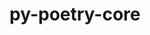---
title: "py-poetry-core"
layout: cache
categories: [package, develop]
meta: {"compilers": ["apple-clang@16.0.0", "gcc@11.1.0", "gcc@11.4.0", "gcc@13.2.0", "gcc@7.3.1", "gcc@7.5.0", "gcc@9.4.0", "intel-oneapi-compilers@2025.1.0"], "num_specs": 162, "num_specs_by_stack": {"aws-isc": 1, "aws-isc-aarch64": 1, "data-vis-sdk": 10, "e4s": 23, "e4s-neoverse-v2": 20, "e4s-neoverse_v1": 6, "e4s-oneapi": 20, "e4s-power": 3, "hep": 2, "ml-darwin-aarch64-mps": 16, "ml-linux-aarch64-cpu": 20, "ml-linux-aarch64-cuda": 20, "ml-linux-x86_64-cpu": 20, "ml-linux-x86_64-cuda": 20, "ml-linux-x86_64-rocm": 10, "radiuss": 20, "root": 162}, "oss": ["amzn2", "sequoia", "ubuntu18.04", "ubuntu20.04", "ubuntu22.04", "ubuntu24.04"], "platforms": ["darwin", "linux"], "stacks": ["aws-isc", "aws-isc-aarch64", "data-vis-sdk", "e4s", "e4s-neoverse-v2", "e4s-neoverse_v1", "e4s-oneapi", "e4s-power", "hep", "ml-darwin-aarch64-mps", "ml-linux-aarch64-cpu", "ml-linux-aarch64-cuda", "ml-linux-x86_64-cpu", "ml-linux-x86_64-cuda", "ml-linux-x86_64-rocm", "radiuss", "root"], "targets": ["aarch64", "neoverse_v1", "neoverse_v2", "ppc64le", "x86_64_v3"], "versions": ["1.8.1", "2.1.2"]}
spec_details: [{"compiler": "gcc@11.4.0", "hash": "2emshz2ubp5qeoi2uxp4fdvsygepw3tk", "os": "ubuntu22.04", "platform": "linux", "size": "-", "stacks": ["e4s-neoverse-v2", "root"], "target": "neoverse_v2", "variants": ["build_system=python_pip"], "versions": ["2.1.2"]}, {"compiler": "gcc@11.4.0", "hash": "2hw5t4e5ouixohieebphvme3euxvzsdn", "os": "ubuntu22.04", "platform": "linux", "size": "-", "stacks": ["e4s-neoverse-v2", "root"], "target": "neoverse_v2", "variants": ["build_system=python_pip"], "versions": ["2.1.2"]}, {"compiler": "gcc@7.5.0", "hash": "2o4uf2uevylr5636luvmt53vlsim4f4t", "os": "ubuntu18.04", "platform": "linux", "size": "-", "stacks": ["radiuss", "root"], "target": "x86_64_v3", "variants": ["build_system=python_pip"], "versions": ["2.1.2"]}, {"compiler": "gcc@11.4.0", "hash": "2qbk3asim6bpurmze7444gszmnd7o5fe", "os": "ubuntu22.04", "platform": "linux", "size": "-", "stacks": ["e4s", "root"], "target": "x86_64_v3", "variants": ["build_system=python_pip"], "versions": ["2.1.2"]}, {"compiler": "gcc@7.5.0", "hash": "2qpebyhkk7agum4afrqbzuqywfudhk5j", "os": "ubuntu18.04", "platform": "linux", "size": "-", "stacks": ["radiuss", "root"], "target": "x86_64_v3", "variants": ["build_system=python_pip"], "versions": ["2.1.2"]}, {"compiler": "gcc@11.4.0", "hash": "2qth2cbhprhqpgqwqrs2pfq6yd5iy6ug", "os": "ubuntu22.04", "platform": "linux", "size": "-", "stacks": ["e4s-neoverse-v2", "root"], "target": "neoverse_v2", "variants": ["build_system=python_pip"], "versions": ["2.1.2"]}, {"compiler": "gcc@11.4.0", "hash": "3dmdh327tbr2zplsbtuz3jabjxdfddjc", "os": "ubuntu22.04", "platform": "linux", "size": "-", "stacks": ["e4s", "root"], "target": "x86_64_v3", "variants": ["build_system=python_pip"], "versions": ["2.1.2"]}, {"compiler": "gcc@13.2.0", "hash": "3wr5jovnmbp4jcxsv5w7egnucj6smyvs", "os": "ubuntu24.04", "platform": "linux", "size": "-", "stacks": ["ml-linux-aarch64-cpu", "ml-linux-aarch64-cuda", "root"], "target": "aarch64", "variants": ["build_system=python_pip"], "versions": ["2.1.2"]}, {"compiler": "intel-oneapi-compilers@2025.1.0", "hash": "3yal44ocrlilhenrhptrp2x5ytmoi3zx", "os": "ubuntu22.04", "platform": "linux", "size": "-", "stacks": ["e4s-oneapi", "root"], "target": "x86_64_v3", "variants": ["build_system=python_pip"], "versions": ["2.1.2"]}, {"compiler": "gcc@13.2.0", "hash": "43bvrgc5kdsouqwglsinx24bj2qtraqg", "os": "ubuntu24.04", "platform": "linux", "size": "-", "stacks": ["ml-linux-aarch64-cpu", "ml-linux-aarch64-cuda", "root"], "target": "aarch64", "variants": ["build_system=python_pip"], "versions": ["2.1.2"]}, {"compiler": "gcc@11.4.0", "hash": "4agm6rcpdg43g75ni7er3r6wpiiqbuo5", "os": "ubuntu22.04", "platform": "linux", "size": "-", "stacks": ["e4s-neoverse_v1", "root"], "target": "neoverse_v1", "variants": ["build_system=python_pip"], "versions": ["1.8.1"]}, {"compiler": "gcc@11.4.0", "hash": "4hobk4vefwdzsgzqpzcgfhlodq3v4mkq", "os": "ubuntu22.04", "platform": "linux", "size": "-", "stacks": ["e4s-neoverse-v2", "root"], "target": "neoverse_v2", "variants": ["build_system=python_pip"], "versions": ["2.1.2"]}, {"compiler": "gcc@13.2.0", "hash": "4hodrwzfvq3ktk7qipozxacaxbrvqtxc", "os": "ubuntu24.04", "platform": "linux", "size": "-", "stacks": ["ml-linux-aarch64-cpu", "ml-linux-aarch64-cuda", "root"], "target": "aarch64", "variants": ["build_system=python_pip"], "versions": ["2.1.2"]}, {"compiler": "gcc@7.5.0", "hash": "4huvolsiqetpo67ljckng5ydwixgq3pj", "os": "ubuntu18.04", "platform": "linux", "size": "-", "stacks": ["radiuss", "root"], "target": "x86_64_v3", "variants": ["build_system=python_pip"], "versions": ["2.1.2"]}, {"compiler": "apple-clang@16.0.0", "hash": "4iqjydkjszq4fdhfo5y7nlqx6dkpilli", "os": "sequoia", "platform": "darwin", "size": "-", "stacks": ["ml-darwin-aarch64-mps", "root"], "target": "aarch64", "variants": ["build_system=python_pip"], "versions": ["2.1.2"]}, {"compiler": "gcc@13.2.0", "hash": "4ks3qgedqw4sqyh7p64fpoxyjw3suemm", "os": "ubuntu24.04", "platform": "linux", "size": "-", "stacks": ["ml-linux-aarch64-cpu", "ml-linux-aarch64-cuda", "root"], "target": "aarch64", "variants": ["build_system=python_pip"], "versions": ["2.1.2"]}, {"compiler": "intel-oneapi-compilers@2025.1.0", "hash": "5biixnwrfk7zbyz3g5lwerumyb56aaja", "os": "ubuntu22.04", "platform": "linux", "size": "-", "stacks": ["e4s-oneapi", "root"], "target": "x86_64_v3", "variants": ["build_system=python_pip"], "versions": ["2.1.2"]}, {"compiler": "gcc@11.4.0", "hash": "5dtnwmnvz73cjxhkafsenbtyhaiy4byl", "os": "ubuntu22.04", "platform": "linux", "size": "-", "stacks": ["e4s", "root"], "target": "x86_64_v3", "variants": ["build_system=python_pip"], "versions": ["2.1.2"]}, {"compiler": "gcc@11.4.0", "hash": "5r6re5vesfmxgev4kyec6jwgiohufcv4", "os": "ubuntu22.04", "platform": "linux", "size": "-", "stacks": ["e4s", "root"], "target": "x86_64_v3", "variants": ["build_system=python_pip"], "versions": ["2.1.2"]}, {"compiler": "gcc@13.2.0", "hash": "5vtxhmcwd2o7poo53ygbz3jncfrxqiip", "os": "ubuntu24.04", "platform": "linux", "size": "-", "stacks": ["ml-linux-x86_64-cpu", "ml-linux-x86_64-cuda", "ml-linux-x86_64-rocm", "root"], "target": "x86_64_v3", "variants": ["build_system=python_pip"], "versions": ["2.1.2"]}, {"compiler": "gcc@7.5.0", "hash": "72jumhdh4tye5e7gdsxi2s4z2fzwxj4h", "os": "ubuntu18.04", "platform": "linux", "size": "-", "stacks": ["radiuss", "root"], "target": "x86_64_v3", "variants": ["build_system=python_pip"], "versions": ["2.1.2"]}, {"compiler": "gcc@7.5.0", "hash": "73zui7kxm6ogbe5o3kybjh2cdv3io6b2", "os": "ubuntu18.04", "platform": "linux", "size": "-", "stacks": ["radiuss", "root"], "target": "x86_64_v3", "variants": ["build_system=python_pip"], "versions": ["2.1.2"]}, {"compiler": "gcc@13.2.0", "hash": "7dmgz2g4sa4h2nbdw7ju7a62eqvokr2u", "os": "ubuntu24.04", "platform": "linux", "size": "-", "stacks": ["ml-linux-x86_64-cpu", "ml-linux-x86_64-cuda", "root"], "target": "x86_64_v3", "variants": ["build_system=python_pip"], "versions": ["2.1.2"]}, {"compiler": "gcc@11.4.0", "hash": "7h7guitcvpj56bk6kluknqcjurjwipsc", "os": "ubuntu22.04", "platform": "linux", "size": "-", "stacks": ["e4s-neoverse_v1", "root"], "target": "neoverse_v1", "variants": ["build_system=python_pip"], "versions": ["1.8.1"]}, {"compiler": "gcc@7.5.0", "hash": "7unrgfuo7n6qt5y5c5w54zzhabbg3ood", "os": "ubuntu18.04", "platform": "linux", "size": "-", "stacks": ["radiuss", "root"], "target": "x86_64_v3", "variants": ["build_system=python_pip"], "versions": ["2.1.2"]}, {"compiler": "gcc@11.4.0", "hash": "7xlghlqdxtnuu6gsel7ykgb34npnma6j", "os": "ubuntu22.04", "platform": "linux", "size": "-", "stacks": ["e4s", "root"], "target": "x86_64_v3", "variants": ["build_system=python_pip"], "versions": ["2.1.2"]}, {"compiler": "gcc@13.2.0", "hash": "acjgyhyfgvrh4zex76rp23wuiftpqxbc", "os": "ubuntu24.04", "platform": "linux", "size": "-", "stacks": ["ml-linux-x86_64-cpu", "ml-linux-x86_64-cuda", "root"], "target": "x86_64_v3", "variants": ["build_system=python_pip"], "versions": ["2.1.2"]}, {"compiler": "gcc@11.4.0", "hash": "amvzbwchbmtxg66gi7hru3nvtp4jgwt2", "os": "ubuntu22.04", "platform": "linux", "size": "-", "stacks": ["e4s-neoverse-v2", "root"], "target": "neoverse_v2", "variants": ["build_system=python_pip"], "versions": ["2.1.2"]}, {"compiler": "intel-oneapi-compilers@2025.1.0", "hash": "aqdrtfisbjvn5nej7e5zzgrfjjytk2l5", "os": "ubuntu22.04", "platform": "linux", "size": "-", "stacks": ["e4s-oneapi", "root"], "target": "x86_64_v3", "variants": ["build_system=python_pip"], "versions": ["2.1.2"]}, {"compiler": "gcc@13.2.0", "hash": "auk2vowna4atviykqwgtbcpknjydwlim", "os": "ubuntu24.04", "platform": "linux", "size": "-", "stacks": ["ml-linux-x86_64-cpu", "ml-linux-x86_64-cuda", "ml-linux-x86_64-rocm", "root"], "target": "x86_64_v3", "variants": ["build_system=python_pip"], "versions": ["2.1.2"]}, {"compiler": "apple-clang@16.0.0", "hash": "awxrghe77rbbay2alz4uognspvqdfy7y", "os": "sequoia", "platform": "darwin", "size": "-", "stacks": ["ml-darwin-aarch64-mps", "root"], "target": "aarch64", "variants": ["build_system=python_pip"], "versions": ["2.1.2"]}, {"compiler": "gcc@11.4.0", "hash": "bfgha57kq4ybpygtr6cqosifzk27q7mm", "os": "ubuntu22.04", "platform": "linux", "size": "-", "stacks": ["e4s", "root"], "target": "x86_64_v3", "variants": ["build_system=python_pip"], "versions": ["2.1.2"]}, {"compiler": "gcc@9.4.0", "hash": "bflk6p44koojf2awdkza4mklb2ovex3p", "os": "ubuntu20.04", "platform": "linux", "size": "-", "stacks": ["e4s-power", "root"], "target": "ppc64le", "variants": ["build_system=python_pip"], "versions": ["1.8.1"]}, {"compiler": "gcc@11.4.0", "hash": "bgofhitegmcfn27645rkc73yxzhuphai", "os": "ubuntu22.04", "platform": "linux", "size": "-", "stacks": ["e4s", "root"], "target": "x86_64_v3", "variants": ["build_system=python_pip"], "versions": ["2.1.2"]}, {"compiler": "gcc@13.2.0", "hash": "bhph5c3sg4pbfi4gxhd6eeyinl7lh2gl", "os": "ubuntu24.04", "platform": "linux", "size": "-", "stacks": ["ml-linux-x86_64-cpu", "ml-linux-x86_64-cuda", "ml-linux-x86_64-rocm", "root"], "target": "x86_64_v3", "variants": ["build_system=python_pip"], "versions": ["2.1.2"]}, {"compiler": "gcc@11.4.0", "hash": "bln7j672tpedrh3xa7enmdxhqwly37nt", "os": "ubuntu22.04", "platform": "linux", "size": "-", "stacks": ["e4s-neoverse-v2", "root"], "target": "neoverse_v2", "variants": ["build_system=python_pip"], "versions": ["2.1.2"]}, {"compiler": "gcc@11.1.0", "hash": "c3lyvqd5onnntcmxbzspdy57fkxvygoj", "os": "ubuntu20.04", "platform": "linux", "size": "-", "stacks": ["data-vis-sdk", "root"], "target": "x86_64_v3", "variants": ["build_system=python_pip"], "versions": ["2.1.2"]}, {"compiler": "intel-oneapi-compilers@2025.1.0", "hash": "c3oijcviwvcuem3wzpi3ey4tntjtilgz", "os": "ubuntu22.04", "platform": "linux", "size": "-", "stacks": ["e4s-oneapi", "root"], "target": "x86_64_v3", "variants": ["build_system=python_pip"], "versions": ["2.1.2"]}, {"compiler": "gcc@7.5.0", "hash": "c4dgsp44uscozgp77gm74n7x64vyxzdk", "os": "ubuntu18.04", "platform": "linux", "size": "-", "stacks": ["radiuss", "root"], "target": "x86_64_v3", "variants": ["build_system=python_pip"], "versions": ["2.1.2"]}, {"compiler": "apple-clang@16.0.0", "hash": "cberl4b63wqcld2w77ftjuffwhlque44", "os": "sequoia", "platform": "darwin", "size": "-", "stacks": ["ml-darwin-aarch64-mps", "root"], "target": "aarch64", "variants": ["build_system=python_pip"], "versions": ["2.1.2"]}, {"compiler": "gcc@11.1.0", "hash": "cfroucbcvxursomowuefivb4wxzpcgai", "os": "ubuntu20.04", "platform": "linux", "size": "-", "stacks": ["data-vis-sdk", "root"], "target": "x86_64_v3", "variants": ["build_system=python_pip"], "versions": ["2.1.2"]}, {"compiler": "apple-clang@16.0.0", "hash": "chugv5y7cdsguj7pvwgyuk6ne37ho6sa", "os": "sequoia", "platform": "darwin", "size": "-", "stacks": ["ml-darwin-aarch64-mps", "root"], "target": "aarch64", "variants": ["build_system=python_pip"], "versions": ["2.1.2"]}, {"compiler": "intel-oneapi-compilers@2025.1.0", "hash": "cmisrio6sjqhmeqmum3rqv322o6mgaf5", "os": "ubuntu22.04", "platform": "linux", "size": "-", "stacks": ["e4s-oneapi", "root"], "target": "x86_64_v3", "variants": ["build_system=python_pip"], "versions": ["2.1.2"]}, {"compiler": "gcc@13.2.0", "hash": "ctpgmkpwxd5wyfqxz43ul2cbwui3wg3k", "os": "ubuntu24.04", "platform": "linux", "size": "-", "stacks": ["ml-linux-x86_64-cpu", "ml-linux-x86_64-cuda", "root"], "target": "x86_64_v3", "variants": ["build_system=python_pip"], "versions": ["2.1.2"]}, {"compiler": "gcc@11.4.0", "hash": "czoed36zbv776slelnbqmgng7ivuqzdb", "os": "ubuntu22.04", "platform": "linux", "size": "-", "stacks": ["hep", "root"], "target": "x86_64_v3", "variants": ["build_system=python_pip"], "versions": ["2.1.2"]}, {"compiler": "apple-clang@16.0.0", "hash": "d6po3jpq4epk463oxb4xec3haqsavtfq", "os": "sequoia", "platform": "darwin", "size": "-", "stacks": ["ml-darwin-aarch64-mps", "root"], "target": "aarch64", "variants": ["build_system=python_pip"], "versions": ["2.1.2"]}, {"compiler": "gcc@7.5.0", "hash": "ddtb3k36vswimjeknvqwa565r6fvn5rs", "os": "ubuntu18.04", "platform": "linux", "size": "-", "stacks": ["radiuss", "root"], "target": "x86_64_v3", "variants": ["build_system=python_pip"], "versions": ["2.1.2"]}, {"compiler": "gcc@11.4.0", "hash": "denfbkt2ni3lz7diz4aib4l6c377jtm4", "os": "ubuntu22.04", "platform": "linux", "size": "-", "stacks": ["hep", "root"], "target": "x86_64_v3", "variants": ["build_system=python_pip"], "versions": ["2.1.2"]}, {"compiler": "gcc@11.4.0", "hash": "dgv6osjnc2cjs3z3dpejhje6irmnhdd2", "os": "ubuntu22.04", "platform": "linux", "size": "-", "stacks": ["e4s-neoverse-v2", "root"], "target": "neoverse_v2", "variants": ["build_system=python_pip"], "versions": ["2.1.2"]}, {"compiler": "apple-clang@16.0.0", "hash": "dlk7ncvintjod7cwkrtu7dji42cvac5p", "os": "sequoia", "platform": "darwin", "size": "-", "stacks": ["ml-darwin-aarch64-mps", "root"], "target": "aarch64", "variants": ["build_system=python_pip"], "versions": ["2.1.2"]}, {"compiler": "gcc@13.2.0", "hash": "dqbokpcnylq4uccwaj5nnuuccy2rp3ky", "os": "ubuntu24.04", "platform": "linux", "size": "-", "stacks": ["ml-linux-x86_64-cpu", "ml-linux-x86_64-cuda", "ml-linux-x86_64-rocm", "root"], "target": "x86_64_v3", "variants": ["build_system=python_pip"], "versions": ["2.1.2"]}, {"compiler": "gcc@7.5.0", "hash": "dzogbuq5wjeoaipj7yufx2ozxjuhemxj", "os": "ubuntu18.04", "platform": "linux", "size": "-", "stacks": ["radiuss", "root"], "target": "x86_64_v3", "variants": ["build_system=python_pip"], "versions": ["2.1.2"]}, {"compiler": "gcc@11.4.0", "hash": "eg3jkukouvrotpai3rxshdwuwdzjpbqj", "os": "ubuntu22.04", "platform": "linux", "size": "-", "stacks": ["e4s-neoverse_v1", "root"], "target": "neoverse_v1", "variants": ["build_system=python_pip"], "versions": ["1.8.1"]}, {"compiler": "gcc@13.2.0", "hash": "egtwxfuulx4omkpuadecg7pfw6dl7wm2", "os": "ubuntu24.04", "platform": "linux", "size": "-", "stacks": ["ml-linux-aarch64-cpu", "ml-linux-aarch64-cuda", "root"], "target": "aarch64", "variants": ["build_system=python_pip"], "versions": ["2.1.2"]}, {"compiler": "gcc@7.5.0", "hash": "elfbrpis2a4zloqxvfqfyhwirfvxstrx", "os": "ubuntu18.04", "platform": "linux", "size": "-", "stacks": ["radiuss", "root"], "target": "x86_64_v3", "variants": ["build_system=python_pip"], "versions": ["2.1.2"]}, {"compiler": "gcc@9.4.0", "hash": "fbazy4xizgww7fhtvlbjuta26idmg77s", "os": "ubuntu20.04", "platform": "linux", "size": "-", "stacks": ["e4s-power", "root"], "target": "ppc64le", "variants": ["build_system=python_pip"], "versions": ["1.8.1"]}, {"compiler": "gcc@7.5.0", "hash": "fhoppxqf7q3m7zndxqot5gm7cegz6wro", "os": "ubuntu18.04", "platform": "linux", "size": "-", "stacks": ["radiuss", "root"], "target": "x86_64_v3", "variants": ["build_system=python_pip"], "versions": ["2.1.2"]}, {"compiler": "gcc@11.1.0", "hash": "fkzospsk5tgqpwcvj5xqmu2cbjouk4ws", "os": "ubuntu20.04", "platform": "linux", "size": "-", "stacks": ["data-vis-sdk", "root"], "target": "x86_64_v3", "variants": ["build_system=python_pip"], "versions": ["2.1.2"]}, {"compiler": "gcc@13.2.0", "hash": "foq2yqdtpd3q3yvabd2h4savtncmclyq", "os": "ubuntu24.04", "platform": "linux", "size": "-", "stacks": ["ml-linux-x86_64-cpu", "ml-linux-x86_64-cuda", "ml-linux-x86_64-rocm", "root"], "target": "x86_64_v3", "variants": ["build_system=python_pip"], "versions": ["2.1.2"]}, {"compiler": "gcc@13.2.0", "hash": "fqzwc4oi4hcywnt4kikqntkhdswnkndh", "os": "ubuntu24.04", "platform": "linux", "size": "-", "stacks": ["ml-linux-x86_64-cpu", "ml-linux-x86_64-cuda", "ml-linux-x86_64-rocm", "root"], "target": "x86_64_v3", "variants": ["build_system=python_pip"], "versions": ["2.1.2"]}, {"compiler": "gcc@13.2.0", "hash": "fxj4fr52snm4r3kdmn7i7lp3jcyk6mlx", "os": "ubuntu24.04", "platform": "linux", "size": "-", "stacks": ["ml-linux-aarch64-cpu", "ml-linux-aarch64-cuda", "root"], "target": "aarch64", "variants": ["build_system=python_pip"], "versions": ["2.1.2"]}, {"compiler": "gcc@11.4.0", "hash": "g5qlnhxwadfwxbujy7p2bu7vrymptx6k", "os": "ubuntu22.04", "platform": "linux", "size": "-", "stacks": ["e4s-neoverse-v2", "root"], "target": "neoverse_v2", "variants": ["build_system=python_pip"], "versions": ["2.1.2"]}, {"compiler": "gcc@11.4.0", "hash": "glgmqexer7m7nibiqbxr5icz3uizqjlw", "os": "ubuntu22.04", "platform": "linux", "size": "-", "stacks": ["e4s-neoverse-v2", "root"], "target": "neoverse_v2", "variants": ["build_system=python_pip"], "versions": ["2.1.2"]}, {"compiler": "gcc@11.4.0", "hash": "grpuwkslzihjumsditz6bzcs2s7kcp3t", "os": "ubuntu22.04", "platform": "linux", "size": "-", "stacks": ["e4s", "root"], "target": "x86_64_v3", "variants": ["build_system=python_pip"], "versions": ["2.1.2"]}, {"compiler": "gcc@11.4.0", "hash": "gthor4wwscebo64e43bkjxuco3nntgqw", "os": "ubuntu22.04", "platform": "linux", "size": "-", "stacks": ["e4s", "root"], "target": "x86_64_v3", "variants": ["build_system=python_pip"], "versions": ["2.1.2"]}, {"compiler": "gcc@11.4.0", "hash": "h2yuzbctl6kcflxhsylnbznypexqy7o2", "os": "ubuntu22.04", "platform": "linux", "size": "-", "stacks": ["e4s-neoverse-v2", "root"], "target": "neoverse_v2", "variants": ["build_system=python_pip"], "versions": ["2.1.2"]}, {"compiler": "gcc@13.2.0", "hash": "h4ixzdpoq4qdd3hlj22hhysxllo633nx", "os": "ubuntu24.04", "platform": "linux", "size": "-", "stacks": ["ml-linux-x86_64-cpu", "ml-linux-x86_64-cuda", "root"], "target": "x86_64_v3", "variants": ["build_system=python_pip"], "versions": ["2.1.2"]}, {"compiler": "gcc@11.1.0", "hash": "hjw5mq66us7rmwnuuucx5blz34hv7asw", "os": "ubuntu20.04", "platform": "linux", "size": "-", "stacks": ["data-vis-sdk", "root"], "target": "x86_64_v3", "variants": ["build_system=python_pip"], "versions": ["2.1.2"]}, {"compiler": "gcc@13.2.0", "hash": "hjx5cds5azoe2vwum6je23oejrkkfybn", "os": "ubuntu24.04", "platform": "linux", "size": "-", "stacks": ["ml-linux-aarch64-cpu", "ml-linux-aarch64-cuda", "root"], "target": "aarch64", "variants": ["build_system=python_pip"], "versions": ["2.1.2"]}, {"compiler": "apple-clang@16.0.0", "hash": "hyob2wo7aaewc2aqg3vnokd747q33ykd", "os": "sequoia", "platform": "darwin", "size": "-", "stacks": ["ml-darwin-aarch64-mps", "root"], "target": "aarch64", "variants": ["build_system=python_pip"], "versions": ["2.1.2"]}, {"compiler": "gcc@13.2.0", "hash": "hywmjloumws5rczoyeub6hz7jihrynw6", "os": "ubuntu24.04", "platform": "linux", "size": "-", "stacks": ["ml-linux-aarch64-cpu", "ml-linux-aarch64-cuda", "root"], "target": "aarch64", "variants": ["build_system=python_pip"], "versions": ["2.1.2"]}, {"compiler": "gcc@11.4.0", "hash": "i5eufxfmgvom7cotmwmlcbelogqlsikr", "os": "ubuntu22.04", "platform": "linux", "size": "-", "stacks": ["e4s", "root"], "target": "x86_64_v3", "variants": ["build_system=python_pip"], "versions": ["2.1.2"]}, {"compiler": "gcc@7.5.0", "hash": "if3fz7dyrq7lkx5ti3ewcddt657ylrl3", "os": "ubuntu18.04", "platform": "linux", "size": "-", "stacks": ["radiuss", "root"], "target": "x86_64_v3", "variants": ["build_system=python_pip"], "versions": ["2.1.2"]}, {"compiler": "gcc@13.2.0", "hash": "inzo7jdg7utxihggt537hqrktshsksqq", "os": "ubuntu24.04", "platform": "linux", "size": "-", "stacks": ["ml-linux-aarch64-cpu", "ml-linux-aarch64-cuda", "root"], "target": "aarch64", "variants": ["build_system=python_pip"], "versions": ["2.1.2"]}, {"compiler": "gcc@13.2.0", "hash": "ithfgohtdnusrw5yts6upvpk5kphsdl4", "os": "ubuntu24.04", "platform": "linux", "size": "-", "stacks": ["ml-linux-aarch64-cpu", "ml-linux-aarch64-cuda", "root"], "target": "aarch64", "variants": ["build_system=python_pip"], "versions": ["2.1.2"]}, {"compiler": "gcc@11.1.0", "hash": "ivsncfcs7cvgi6ajaddwwdhaxfbcyddm", "os": "ubuntu20.04", "platform": "linux", "size": "-", "stacks": ["data-vis-sdk", "root"], "target": "x86_64_v3", "variants": ["build_system=python_pip"], "versions": ["2.1.2"]}, {"compiler": "gcc@11.4.0", "hash": "j23kokogoarjbpitsv77ts6wqqjzk43z", "os": "ubuntu22.04", "platform": "linux", "size": "-", "stacks": ["e4s-neoverse_v1", "root"], "target": "neoverse_v1", "variants": ["build_system=python_pip"], "versions": ["1.8.1"]}, {"compiler": "intel-oneapi-compilers@2025.1.0", "hash": "jd3u7j426s7sbbu7kqb47gj63k46k6sl", "os": "ubuntu22.04", "platform": "linux", "size": "-", "stacks": ["e4s-oneapi", "root"], "target": "x86_64_v3", "variants": ["build_system=python_pip"], "versions": ["2.1.2"]}, {"compiler": "gcc@7.3.1", "hash": "jfhsyufpuky4rmxl65p6gh2wwlgal2wp", "os": "amzn2", "platform": "linux", "size": "-", "stacks": ["aws-isc-aarch64", "root"], "target": "aarch64", "variants": ["build_system=python_pip"], "versions": ["1.8.1"]}, {"compiler": "gcc@11.4.0", "hash": "jnpnlimikg7cryt5aa54xi7rupi5nsya", "os": "ubuntu22.04", "platform": "linux", "size": "-", "stacks": ["e4s", "root"], "target": "x86_64_v3", "variants": ["build_system=python_pip"], "versions": ["2.1.2"]}, {"compiler": "gcc@7.5.0", "hash": "jxwfidloz5un44ltecy5txjhje6xqv2l", "os": "ubuntu18.04", "platform": "linux", "size": "-", "stacks": ["radiuss", "root"], "target": "x86_64_v3", "variants": ["build_system=python_pip"], "versions": ["2.1.2"]}, {"compiler": "gcc@13.2.0", "hash": "keftpfhcllhu4gd5b6ds4kbdnjv2ny3k", "os": "ubuntu24.04", "platform": "linux", "size": "-", "stacks": ["ml-linux-aarch64-cpu", "ml-linux-aarch64-cuda", "root"], "target": "aarch64", "variants": ["build_system=python_pip"], "versions": ["2.1.2"]}, {"compiler": "gcc@13.2.0", "hash": "kg5nsrpzje6n4c2on3fajm46zrqj47qp", "os": "ubuntu24.04", "platform": "linux", "size": "-", "stacks": ["ml-linux-aarch64-cpu", "ml-linux-aarch64-cuda", "root"], "target": "aarch64", "variants": ["build_system=python_pip"], "versions": ["2.1.2"]}, {"compiler": "gcc@13.2.0", "hash": "kn5fpn4relk7njsgce5wgkwesaea5gua", "os": "ubuntu24.04", "platform": "linux", "size": "-", "stacks": ["ml-linux-x86_64-cpu", "ml-linux-x86_64-cuda", "root"], "target": "x86_64_v3", "variants": ["build_system=python_pip"], "versions": ["2.1.2"]}, {"compiler": "gcc@11.1.0", "hash": "knyquftbh7anf3ynyiadp4g5r3kti46j", "os": "ubuntu20.04", "platform": "linux", "size": "-", "stacks": ["data-vis-sdk", "root"], "target": "x86_64_v3", "variants": ["build_system=python_pip"], "versions": ["2.1.2"]}, {"compiler": "apple-clang@16.0.0", "hash": "kziyrtvyrrkrmaljpyjonzs6vfoo6qtq", "os": "sequoia", "platform": "darwin", "size": "-", "stacks": ["ml-darwin-aarch64-mps", "root"], "target": "aarch64", "variants": ["build_system=python_pip"], "versions": ["2.1.2"]}, {"compiler": "gcc@11.4.0", "hash": "l3yviu4gamqmr2l7yyzl2efazdisszts", "os": "ubuntu22.04", "platform": "linux", "size": "-", "stacks": ["e4s-neoverse-v2", "root"], "target": "neoverse_v2", "variants": ["build_system=python_pip"], "versions": ["2.1.2"]}, {"compiler": "apple-clang@16.0.0", "hash": "l5extnprbcymmtyv7vc73yjna2javi6f", "os": "sequoia", "platform": "darwin", "size": "-", "stacks": ["ml-darwin-aarch64-mps", "root"], "target": "aarch64", "variants": ["build_system=python_pip"], "versions": ["2.1.2"]}, {"compiler": "gcc@11.4.0", "hash": "l6pdgmcdmhlwloc3u2w6esjxqqldmnc2", "os": "ubuntu22.04", "platform": "linux", "size": "-", "stacks": ["e4s", "root"], "target": "x86_64_v3", "variants": ["build_system=python_pip"], "versions": ["2.1.2"]}, {"compiler": "gcc@7.5.0", "hash": "lcxnfqh5dk6scyp6jbmpwdsboqapn7d5", "os": "ubuntu18.04", "platform": "linux", "size": "-", "stacks": ["radiuss", "root"], "target": "x86_64_v3", "variants": ["build_system=python_pip"], "versions": ["2.1.2"]}, {"compiler": "gcc@13.2.0", "hash": "ldfmlwd54fel6oqmbhe4thjeoprvm2mt", "os": "ubuntu24.04", "platform": "linux", "size": "-", "stacks": ["ml-linux-x86_64-cpu", "ml-linux-x86_64-cuda", "ml-linux-x86_64-rocm", "root"], "target": "x86_64_v3", "variants": ["build_system=python_pip"], "versions": ["2.1.2"]}, {"compiler": "gcc@7.5.0", "hash": "lqi7y22imrrgnl6fwpzsjbq773cmicz5", "os": "ubuntu18.04", "platform": "linux", "size": "-", "stacks": ["radiuss", "root"], "target": "x86_64_v3", "variants": ["build_system=python_pip"], "versions": ["2.1.2"]}, {"compiler": "intel-oneapi-compilers@2025.1.0", "hash": "lztu4eenvkzn75l35ddmrysmqv2pl66k", "os": "ubuntu22.04", "platform": "linux", "size": "-", "stacks": ["e4s-oneapi", "root"], "target": "x86_64_v3", "variants": ["build_system=python_pip"], "versions": ["2.1.2"]}, {"compiler": "gcc@11.1.0", "hash": "n3a6ccp43bn56vyr6zfvlrmihn37bdw7", "os": "ubuntu20.04", "platform": "linux", "size": "-", "stacks": ["data-vis-sdk", "root"], "target": "x86_64_v3", "variants": ["build_system=python_pip"], "versions": ["2.1.2"]}, {"compiler": "gcc@11.1.0", "hash": "n53yvobvke5vytb6iwwk7bi7ddu3giny", "os": "ubuntu20.04", "platform": "linux", "size": "-", "stacks": ["data-vis-sdk", "root"], "target": "x86_64_v3", "variants": ["build_system=python_pip"], "versions": ["2.1.2"]}, {"compiler": "gcc@13.2.0", "hash": "ncrhrybgcfipfauq44woblxncq2nekic", "os": "ubuntu24.04", "platform": "linux", "size": "-", "stacks": ["ml-linux-aarch64-cpu", "ml-linux-aarch64-cuda", "root"], "target": "aarch64", "variants": ["build_system=python_pip"], "versions": ["2.1.2"]}, {"compiler": "gcc@11.4.0", "hash": "nh4j5osszh6ejzvzrgqd6ayjcbozlj55", "os": "ubuntu22.04", "platform": "linux", "size": "-", "stacks": ["e4s", "root"], "target": "x86_64_v3", "variants": ["build_system=python_pip"], "versions": ["2.1.2"]}, {"compiler": "gcc@11.1.0", "hash": "nqg6hi5jodm5ptpfset46f6t5lodknty", "os": "ubuntu20.04", "platform": "linux", "size": "-", "stacks": ["data-vis-sdk", "root"], "target": "x86_64_v3", "variants": ["build_system=python_pip"], "versions": ["2.1.2"]}, {"compiler": "gcc@11.4.0", "hash": "nvcjahainahfwqnfpgf3hy7jmznvcpfy", "os": "ubuntu22.04", "platform": "linux", "size": "-", "stacks": ["e4s", "root"], "target": "x86_64_v3", "variants": ["build_system=python_pip"], "versions": ["2.1.2"]}, {"compiler": "gcc@13.2.0", "hash": "nwaltykx5prbznxzfqf6re7ayglxdwg4", "os": "ubuntu24.04", "platform": "linux", "size": "-", "stacks": ["ml-linux-aarch64-cpu", "ml-linux-aarch64-cuda", "root"], "target": "aarch64", "variants": ["build_system=python_pip"], "versions": ["2.1.2"]}, {"compiler": "intel-oneapi-compilers@2025.1.0", "hash": "o2p3srnu73d6on5tzfct6uviz2l2mpx2", "os": "ubuntu22.04", "platform": "linux", "size": "-", "stacks": ["e4s-oneapi", "root"], "target": "x86_64_v3", "variants": ["build_system=python_pip"], "versions": ["2.1.2"]}, {"compiler": "gcc@13.2.0", "hash": "o2phkdbw3d23lh7dge733kb7izkljjjj", "os": "ubuntu24.04", "platform": "linux", "size": "-", "stacks": ["ml-linux-x86_64-cpu", "ml-linux-x86_64-cuda", "root"], "target": "x86_64_v3", "variants": ["build_system=python_pip"], "versions": ["2.1.2"]}, {"compiler": "gcc@7.5.0", "hash": "o5yqcudcrxyjozr7mkqzsgmdlswgwvew", "os": "ubuntu18.04", "platform": "linux", "size": "-", "stacks": ["radiuss", "root"], "target": "x86_64_v3", "variants": ["build_system=python_pip"], "versions": ["2.1.2"]}, {"compiler": "gcc@11.4.0", "hash": "obqnyk47m7tocvhhxhhscgmfppk43aas", "os": "ubuntu22.04", "platform": "linux", "size": "-", "stacks": ["e4s-neoverse-v2", "root"], "target": "neoverse_v2", "variants": ["build_system=python_pip"], "versions": ["2.1.2"]}, {"compiler": "intel-oneapi-compilers@2025.1.0", "hash": "oeu4elo4fwg5dyobty4sw7yc33kpft6p", "os": "ubuntu22.04", "platform": "linux", "size": "-", "stacks": ["e4s-oneapi", "root"], "target": "x86_64_v3", "variants": ["build_system=python_pip"], "versions": ["2.1.2"]}, {"compiler": "gcc@11.4.0", "hash": "oimihqwuwij4hs237jeo2da6ijtaddzu", "os": "ubuntu22.04", "platform": "linux", "size": "-", "stacks": ["e4s-neoverse-v2", "root"], "target": "neoverse_v2", "variants": ["build_system=python_pip"], "versions": ["2.1.2"]}, {"compiler": "apple-clang@16.0.0", "hash": "opyyyjjkqbzcvyzjhisyufhaoykyj4i7", "os": "sequoia", "platform": "darwin", "size": "-", "stacks": ["ml-darwin-aarch64-mps", "root"], "target": "aarch64", "variants": ["build_system=python_pip"], "versions": ["2.1.2"]}, {"compiler": "gcc@11.4.0", "hash": "owhstatfctm6rl5irsz2mhfkfzv75jkn", "os": "ubuntu22.04", "platform": "linux", "size": "-", "stacks": ["e4s-neoverse_v1", "root"], "target": "neoverse_v1", "variants": ["build_system=python_pip"], "versions": ["1.8.1"]}, {"compiler": "gcc@13.2.0", "hash": "p3zai66drmat32regipyrfottbb5mxxb", "os": "ubuntu24.04", "platform": "linux", "size": "-", "stacks": ["ml-linux-aarch64-cpu", "ml-linux-aarch64-cuda", "root"], "target": "aarch64", "variants": ["build_system=python_pip"], "versions": ["2.1.2"]}, {"compiler": "gcc@11.4.0", "hash": "pdzehkrje2pygrtewqufta72paam6bm6", "os": "ubuntu22.04", "platform": "linux", "size": "-", "stacks": ["e4s", "root"], "target": "x86_64_v3", "variants": ["build_system=python_pip"], "versions": ["2.1.2"]}, {"compiler": "apple-clang@16.0.0", "hash": "q3fg3x7nlcavi2h6zwn7eetc7vonr33d", "os": "sequoia", "platform": "darwin", "size": "-", "stacks": ["ml-darwin-aarch64-mps", "root"], "target": "aarch64", "variants": ["build_system=python_pip"], "versions": ["2.1.2"]}, {"compiler": "intel-oneapi-compilers@2025.1.0", "hash": "qcd2rpmeqczd73xvnqek4pffhe7cios5", "os": "ubuntu22.04", "platform": "linux", "size": "-", "stacks": ["e4s-oneapi", "root"], "target": "x86_64_v3", "variants": ["build_system=python_pip"], "versions": ["2.1.2"]}, {"compiler": "gcc@13.2.0", "hash": "qd2z5f7l4nd7hz7duqo5cbctiortrky5", "os": "ubuntu24.04", "platform": "linux", "size": "-", "stacks": ["ml-linux-x86_64-cpu", "ml-linux-x86_64-cuda", "root"], "target": "x86_64_v3", "variants": ["build_system=python_pip"], "versions": ["2.1.2"]}, {"compiler": "gcc@11.4.0", "hash": "qeg4lsglt4rbhfd4buqs56chcvq6sqa3", "os": "ubuntu22.04", "platform": "linux", "size": "-", "stacks": ["e4s", "root"], "target": "x86_64_v3", "variants": ["build_system=python_pip"], "versions": ["2.1.2"]}, {"compiler": "gcc@7.5.0", "hash": "qrmkyvcodfebbng5zogwvcjx4tmyhgbm", "os": "ubuntu18.04", "platform": "linux", "size": "-", "stacks": ["radiuss", "root"], "target": "x86_64_v3", "variants": ["build_system=python_pip"], "versions": ["2.1.2"]}, {"compiler": "gcc@7.3.1", "hash": "quu3ayi5fecneu6phwdwvvspamv7oh3j", "os": "amzn2", "platform": "linux", "size": "-", "stacks": ["aws-isc", "root"], "target": "x86_64_v3", "variants": ["build_system=python_pip"], "versions": ["1.8.1"]}, {"compiler": "gcc@7.5.0", "hash": "rb6ysy7la2d5jha62ayhqwxocmoa7wyn", "os": "ubuntu18.04", "platform": "linux", "size": "-", "stacks": ["radiuss", "root"], "target": "x86_64_v3", "variants": ["build_system=python_pip"], "versions": ["2.1.2"]}, {"compiler": "intel-oneapi-compilers@2025.1.0", "hash": "rh2ohq2jhvwswamsklwj6gbismvfen3z", "os": "ubuntu22.04", "platform": "linux", "size": "-", "stacks": ["e4s-oneapi", "root"], "target": "x86_64_v3", "variants": ["build_system=python_pip"], "versions": ["2.1.2"]}, {"compiler": "gcc@13.2.0", "hash": "rpsu3r6df4resrfzs3skhbnxc4o22ucy", "os": "ubuntu24.04", "platform": "linux", "size": "-", "stacks": ["ml-linux-x86_64-cpu", "ml-linux-x86_64-cuda", "ml-linux-x86_64-rocm", "root"], "target": "x86_64_v3", "variants": ["build_system=python_pip"], "versions": ["2.1.2"]}, {"compiler": "gcc@13.2.0", "hash": "s4uhqxziuinki42iozrvltbelfjgpwz3", "os": "ubuntu24.04", "platform": "linux", "size": "-", "stacks": ["ml-linux-x86_64-cpu", "ml-linux-x86_64-cuda", "root"], "target": "x86_64_v3", "variants": ["build_system=python_pip"], "versions": ["2.1.2"]}, {"compiler": "intel-oneapi-compilers@2025.1.0", "hash": "siutik4oddjs3h2ln4f3wzqiirmxhdb5", "os": "ubuntu22.04", "platform": "linux", "size": "-", "stacks": ["e4s-oneapi", "root"], "target": "x86_64_v3", "variants": ["build_system=python_pip"], "versions": ["2.1.2"]}, {"compiler": "gcc@11.4.0", "hash": "sm2srapjxuwewnmaqz6nov5khpaoiea5", "os": "ubuntu22.04", "platform": "linux", "size": "-", "stacks": ["e4s-neoverse-v2", "root"], "target": "neoverse_v2", "variants": ["build_system=python_pip"], "versions": ["2.1.2"]}, {"compiler": "intel-oneapi-compilers@2025.1.0", "hash": "srhpksaq5j4phbvnqezpj7yonyfapjo3", "os": "ubuntu22.04", "platform": "linux", "size": "-", "stacks": ["e4s-oneapi", "root"], "target": "x86_64_v3", "variants": ["build_system=python_pip"], "versions": ["2.1.2"]}, {"compiler": "gcc@13.2.0", "hash": "susivknnyoswft2nc73pw32mjuwznu4y", "os": "ubuntu24.04", "platform": "linux", "size": "-", "stacks": ["ml-linux-x86_64-cpu", "ml-linux-x86_64-cuda", "root"], "target": "x86_64_v3", "variants": ["build_system=python_pip"], "versions": ["2.1.2"]}, {"compiler": "gcc@7.5.0", "hash": "sux5b3mexermgchmtzath4saa26lrul6", "os": "ubuntu18.04", "platform": "linux", "size": "-", "stacks": ["radiuss", "root"], "target": "x86_64_v3", "variants": ["build_system=python_pip"], "versions": ["2.1.2"]}, {"compiler": "intel-oneapi-compilers@2025.1.0", "hash": "t5igbzaecmmktpyjm7p2zznqio7up7cb", "os": "ubuntu22.04", "platform": "linux", "size": "-", "stacks": ["e4s-oneapi", "root"], "target": "x86_64_v3", "variants": ["build_system=python_pip"], "versions": ["2.1.2"]}, {"compiler": "intel-oneapi-compilers@2025.1.0", "hash": "tayvhcnh3zpz2eeguzvcpd2kgvj5eafu", "os": "ubuntu22.04", "platform": "linux", "size": "-", "stacks": ["e4s-oneapi", "root"], "target": "x86_64_v3", "variants": ["build_system=python_pip"], "versions": ["2.1.2"]}, {"compiler": "apple-clang@16.0.0", "hash": "tnyvtvmmbmvuhxygm7qjmeoo7mtgdmpi", "os": "sequoia", "platform": "darwin", "size": "-", "stacks": ["ml-darwin-aarch64-mps", "root"], "target": "aarch64", "variants": ["build_system=python_pip"], "versions": ["2.1.2"]}, {"compiler": "gcc@11.4.0", "hash": "to2ydtmxk5qtwxyfzbcnoxgzunoopr56", "os": "ubuntu22.04", "platform": "linux", "size": "-", "stacks": ["e4s-neoverse-v2", "root"], "target": "neoverse_v2", "variants": ["build_system=python_pip"], "versions": ["2.1.2"]}, {"compiler": "gcc@11.4.0", "hash": "twoesje47utpae3muj3wbhz66yij7wau", "os": "ubuntu22.04", "platform": "linux", "size": "-", "stacks": ["e4s", "root"], "target": "x86_64_v3", "variants": ["build_system=python_pip"], "versions": ["2.1.2"]}, {"compiler": "gcc@11.4.0", "hash": "upetheaqoiwmtodjaq5435opfk22ltkm", "os": "ubuntu22.04", "platform": "linux", "size": "-", "stacks": ["e4s", "root"], "target": "x86_64_v3", "variants": ["build_system=python_pip"], "versions": ["2.1.2"]}, {"compiler": "apple-clang@16.0.0", "hash": "uztelcdraunffighpjjubzdls7uhslmk", "os": "sequoia", "platform": "darwin", "size": "-", "stacks": ["ml-darwin-aarch64-mps", "root"], "target": "aarch64", "variants": ["build_system=python_pip"], "versions": ["2.1.2"]}, {"compiler": "intel-oneapi-compilers@2025.1.0", "hash": "uzx2pzpwc24bi7oowi74glcsvbfbt5lf", "os": "ubuntu22.04", "platform": "linux", "size": "-", "stacks": ["e4s-oneapi", "root"], "target": "x86_64_v3", "variants": ["build_system=python_pip"], "versions": ["2.1.2"]}, {"compiler": "apple-clang@16.0.0", "hash": "vcbqj5ypbbqrsrozv64s4mp4ua6itea2", "os": "sequoia", "platform": "darwin", "size": "-", "stacks": ["ml-darwin-aarch64-mps", "root"], "target": "aarch64", "variants": ["build_system=python_pip"], "versions": ["2.1.2"]}, {"compiler": "gcc@11.4.0", "hash": "vjqvvrfyzc6cpw3ghwgguvcizo3lvjo5", "os": "ubuntu22.04", "platform": "linux", "size": "-", "stacks": ["e4s", "root"], "target": "x86_64_v3", "variants": ["build_system=python_pip"], "versions": ["2.1.2"]}, {"compiler": "gcc@11.4.0", "hash": "vkbjjagm7vgcoai7poudzdoqo67pvgho", "os": "ubuntu22.04", "platform": "linux", "size": "-", "stacks": ["e4s-neoverse-v2", "root"], "target": "neoverse_v2", "variants": ["build_system=python_pip"], "versions": ["2.1.2"]}, {"compiler": "gcc@13.2.0", "hash": "vliaacs57a3xvrzlxzzvw6nu7aggodsf", "os": "ubuntu24.04", "platform": "linux", "size": "-", "stacks": ["ml-linux-x86_64-cpu", "ml-linux-x86_64-cuda", "ml-linux-x86_64-rocm", "root"], "target": "x86_64_v3", "variants": ["build_system=python_pip"], "versions": ["2.1.2"]}, {"compiler": "gcc@13.2.0", "hash": "vosrbf5v46unqcjuz7kd2eq7y466yevh", "os": "ubuntu24.04", "platform": "linux", "size": "-", "stacks": ["ml-linux-aarch64-cpu", "ml-linux-aarch64-cuda", "root"], "target": "aarch64", "variants": ["build_system=python_pip"], "versions": ["2.1.2"]}, {"compiler": "gcc@11.4.0", "hash": "votgw3ekx6gthj5ft2f3tllg436edbq4", "os": "ubuntu22.04", "platform": "linux", "size": "-", "stacks": ["e4s-neoverse_v1", "root"], "target": "neoverse_v1", "variants": ["build_system=python_pip"], "versions": ["1.8.1"]}, {"compiler": "gcc@13.2.0", "hash": "vzn6eyxmnc7tlifw4yxjl3ruyc4umybq", "os": "ubuntu24.04", "platform": "linux", "size": "-", "stacks": ["ml-linux-aarch64-cpu", "ml-linux-aarch64-cuda", "root"], "target": "aarch64", "variants": ["build_system=python_pip"], "versions": ["2.1.2"]}, {"compiler": "gcc@11.4.0", "hash": "weasniy6exkcghui2riatk2ymgrs5yh7", "os": "ubuntu22.04", "platform": "linux", "size": "-", "stacks": ["e4s-neoverse-v2", "root"], "target": "neoverse_v2", "variants": ["build_system=python_pip"], "versions": ["2.1.2"]}, {"compiler": "gcc@11.4.0", "hash": "wf7mvfs4areopu2pykrqeyc6rzoifi6r", "os": "ubuntu22.04", "platform": "linux", "size": "-", "stacks": ["e4s", "root"], "target": "x86_64_v3", "variants": ["build_system=python_pip"], "versions": ["2.1.2"]}, {"compiler": "intel-oneapi-compilers@2025.1.0", "hash": "wfa54rxnajrylkw2mdtnsc6tdyvrxund", "os": "ubuntu22.04", "platform": "linux", "size": "-", "stacks": ["e4s-oneapi", "root"], "target": "x86_64_v3", "variants": ["build_system=python_pip"], "versions": ["2.1.2"]}, {"compiler": "gcc@11.4.0", "hash": "wlw2dnj6xv5n44f2hltsqpotj4wuqogy", "os": "ubuntu22.04", "platform": "linux", "size": "-", "stacks": ["e4s-neoverse-v2", "root"], "target": "neoverse_v2", "variants": ["build_system=python_pip"], "versions": ["2.1.2"]}, {"compiler": "gcc@13.2.0", "hash": "wmtae2d4cckddkutwplihwys6ra4p25m", "os": "ubuntu24.04", "platform": "linux", "size": "-", "stacks": ["ml-linux-aarch64-cpu", "ml-linux-aarch64-cuda", "root"], "target": "aarch64", "variants": ["build_system=python_pip"], "versions": ["2.1.2"]}, {"compiler": "gcc@11.4.0", "hash": "wzcyuzrqo3n3dzvedh6v32sl6u3s5ww7", "os": "ubuntu22.04", "platform": "linux", "size": "-", "stacks": ["e4s-neoverse-v2", "root"], "target": "neoverse_v2", "variants": ["build_system=python_pip"], "versions": ["2.1.2"]}, {"compiler": "intel-oneapi-compilers@2025.1.0", "hash": "xiemouso454cmteb3wfdtllnli2kn4gt", "os": "ubuntu22.04", "platform": "linux", "size": "-", "stacks": ["e4s-oneapi", "root"], "target": "x86_64_v3", "variants": ["build_system=python_pip"], "versions": ["2.1.2"]}, {"compiler": "apple-clang@16.0.0", "hash": "xlqfrun655kjumivzff7r5vl2ueh5thz", "os": "sequoia", "platform": "darwin", "size": "-", "stacks": ["ml-darwin-aarch64-mps", "root"], "target": "aarch64", "variants": ["build_system=python_pip"], "versions": ["2.1.2"]}, {"compiler": "gcc@11.4.0", "hash": "xv2lne3uhvsvvakeofimvgvtn2jifzhm", "os": "ubuntu22.04", "platform": "linux", "size": "-", "stacks": ["e4s", "root"], "target": "x86_64_v3", "variants": ["build_system=python_pip"], "versions": ["2.1.2"]}, {"compiler": "intel-oneapi-compilers@2025.1.0", "hash": "y5f2whk2wsetglaasm35slwdgx4bmq5t", "os": "ubuntu22.04", "platform": "linux", "size": "-", "stacks": ["e4s-oneapi", "root"], "target": "x86_64_v3", "variants": ["build_system=python_pip"], "versions": ["2.1.2"]}, {"compiler": "gcc@11.1.0", "hash": "yceojpzkzj3mwh46wz2rcrukuasgfwpu", "os": "ubuntu20.04", "platform": "linux", "size": "-", "stacks": ["data-vis-sdk", "root"], "target": "x86_64_v3", "variants": ["build_system=python_pip"], "versions": ["2.1.2"]}, {"compiler": "gcc@11.4.0", "hash": "ycnodsdcjakecjxnf4ywcxqe3e2vmsjq", "os": "ubuntu22.04", "platform": "linux", "size": "-", "stacks": ["e4s", "root"], "target": "x86_64_v3", "variants": ["build_system=python_pip"], "versions": ["2.1.2"]}, {"compiler": "apple-clang@16.0.0", "hash": "yiqfxfy6u2pu3mawkm3dq2aecjxvbiz3", "os": "sequoia", "platform": "darwin", "size": "-", "stacks": ["ml-darwin-aarch64-mps", "root"], "target": "aarch64", "variants": ["build_system=python_pip"], "versions": ["2.1.2"]}, {"compiler": "gcc@11.4.0", "hash": "yobmmrs4jgpqvojesitogvvdk7fcngan", "os": "ubuntu22.04", "platform": "linux", "size": "-", "stacks": ["e4s", "root"], "target": "x86_64_v3", "variants": ["build_system=python_pip"], "versions": ["2.1.2"]}, {"compiler": "intel-oneapi-compilers@2025.1.0", "hash": "ywlai2ddoumoltgejzrvx5rnzqgvbcek", "os": "ubuntu22.04", "platform": "linux", "size": "-", "stacks": ["e4s-oneapi", "root"], "target": "x86_64_v3", "variants": ["build_system=python_pip"], "versions": ["2.1.2"]}, {"compiler": "gcc@13.2.0", "hash": "z3dfz4xwipghjhhhmlglm6l22tfpqpwe", "os": "ubuntu24.04", "platform": "linux", "size": "-", "stacks": ["ml-linux-x86_64-cpu", "ml-linux-x86_64-cuda", "ml-linux-x86_64-rocm", "root"], "target": "x86_64_v3", "variants": ["build_system=python_pip"], "versions": ["2.1.2"]}, {"compiler": "gcc@7.5.0", "hash": "z6m6vx7zx2nqpjpf323ktx7ycg6fbsju", "os": "ubuntu18.04", "platform": "linux", "size": "-", "stacks": ["radiuss", "root"], "target": "x86_64_v3", "variants": ["build_system=python_pip"], "versions": ["2.1.2"]}, {"compiler": "gcc@11.4.0", "hash": "za5cqnbgtrzfdwh5or2kd7zklzn7lztd", "os": "ubuntu22.04", "platform": "linux", "size": "-", "stacks": ["e4s-neoverse-v2", "root"], "target": "neoverse_v2", "variants": ["build_system=python_pip"], "versions": ["2.1.2"]}, {"compiler": "gcc@9.4.0", "hash": "zbanzr6oia75ownlk5xheyb7i2hrlwdw", "os": "ubuntu20.04", "platform": "linux", "size": "-", "stacks": ["e4s-power", "root"], "target": "ppc64le", "variants": ["build_system=python_pip"], "versions": ["1.8.1"]}, {"compiler": "gcc@13.2.0", "hash": "zi3o5lj25kkbkuy232oiysky6ldyh6du", "os": "ubuntu24.04", "platform": "linux", "size": "-", "stacks": ["ml-linux-aarch64-cpu", "ml-linux-aarch64-cuda", "root"], "target": "aarch64", "variants": ["build_system=python_pip"], "versions": ["2.1.2"]}, {"compiler": "gcc@13.2.0", "hash": "zltgieglczcqv3lm2k4baysv5hodwmgp", "os": "ubuntu24.04", "platform": "linux", "size": "-", "stacks": ["ml-linux-x86_64-cpu", "ml-linux-x86_64-cuda", "root"], "target": "x86_64_v3", "variants": ["build_system=python_pip"], "versions": ["2.1.2"]}, {"compiler": "gcc@13.2.0", "hash": "zqdz7qjvwfze5xg46r3z2ji3x7boh4gu", "os": "ubuntu24.04", "platform": "linux", "size": "-", "stacks": ["ml-linux-aarch64-cpu", "ml-linux-aarch64-cuda", "root"], "target": "aarch64", "variants": ["build_system=python_pip"], "versions": ["2.1.2"]}]
---